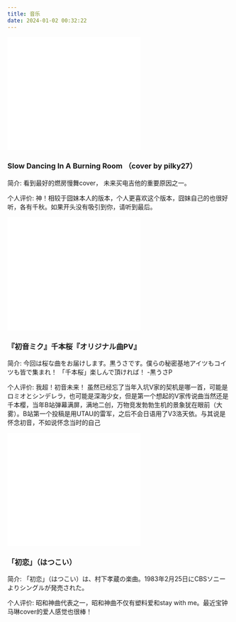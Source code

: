 ```yaml
---
title: 音乐
date: 2024-01-02 00:32:22
---
```


<div class="anime-card">
  <iframe src="//player.bilibili.com/player.html?aid=288221105&bvid=BV1Jf4y1e78n&cid=269257739&p=1" height = "256" scrolling="no" border="0" frameborder="no" framespacing="0" allowfullscreen="true"> </iframe>

  <div class="anime-info">
    <h3>Slow Dancing In A Burning Room （cover by pilky27）</h3>
    <p>简介: 看到最好的燃房慢舞cover， 未来买电吉他的重要原因之一。</p>
    <p>个人评价: 神！相较于囧妹本人的版本，个人更喜欢这个版本，囧妹自己的也很好听，各有千秋。如果开头没有吸引到你，请听到最后。</p>
  </div>
</div>

<div class="anime-card">
  <iframe src="//player.bilibili.com/player.html?aid=188136&bvid=BV1Gx411w7wU&cid=8778961&p=84" height = "256" scrolling="no" border="0" frameborder="no" framespacing="0" allowfullscreen="true"> </iframe>
  <div class="anime-info">
    <h3>『初音ミク』千本桜『オリジナル曲PV』</h3>
    <p>简介: 今回は桜な曲をお届けします。黒うさです。僕らの秘密基地アイツもコイツも皆で集まれ！
「千本桜」楽しんで頂ければ！ -黒うさP</p>
    <p>个人评价: 我超！初音未来！ 虽然已经忘了当年入坑V家的契机是哪一首，可能是ロミオとシンデレラ，也可能是深海少女，但是第一个想起的V家传说曲当然还是千本樱，当年B站弹幕满屏，满地二创，万物竞发勃勃生机的景象犹在眼前（大雾）。B站第一个投稿是用UTAU的雷军，之后不会日语用了V3洛天依。与其说是怀念初音，不如说怀念当时的自己</p>
  </div>
</div>


<div class="anime-card">
  <iframe src="//player.bilibili.com/player.html?aid=359798742&bvid=BV1hX4y1x7W6&cid=1234650542&p=1" height = "256" scrolling="no" border="0" frameborder="no" framespacing="0" allowfullscreen="true"> </iframe>

  <div class="anime-info">
    <h3>「初恋」（はつこい）</h3>
    <p>简介: 「初恋」（はつこい）は、村下孝蔵の楽曲。1983年2月25日にCBSソニーよりシングルが発売された。</p>
    <p>个人评价: 昭和神曲代表之一，昭和神曲不仅有塑料爱和stay with me。最近宝钟马琳cover的爱人感觉也很棒！</p>
  </div>
</div>
